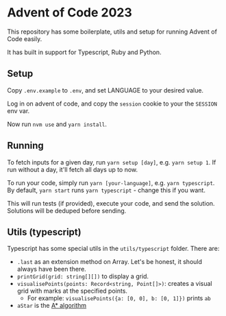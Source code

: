 # Advent of Code 2023

This repository has some boilerplate, utils and setup for running Advent of Code easily.

It has built in support for Typescript, Ruby and Python.

## Setup

Copy `.env.example` to `.env`, and set LANGUAGE to your desired value.

Log in on advent of code, and copy the `session` cookie to your the `SESSION` env var.

Now run `nvm use` and `yarn install`.

## Running

To fetch inputs for a given day, run `yarn setup [day]`, e.g. `yarn setup 1`.
If run without a day, it'll fetch all days up to now.

To run your code, simply run `yarn [your-language]`, e.g. `yarn typescript`.
By default, `yarn start` runs `yarn typescript` - change this if you want.

This will run tests (if provided), execute your code, and send the solution.
Solutions will be deduped before sending.

## Utils (typescript)

Typescript has some special utils in the `utils/typescript` folder. There are:

- `.last` as an extension method on Array. Let's be honest, it should always have been there.
- `printGrid(grid: string[][])` to display a grid.
- `visualisePoints(points: Record<string, Point[]>)`: creates a visual grid with marks at the specified points.
  - For example: `visualisePoints({a: [0, 0], b: [0, 1]})` prints `ab`
- `aStar` is the [A\* algorithm](https://en.wikipedia.org/wiki/A*_search_algorithm)

